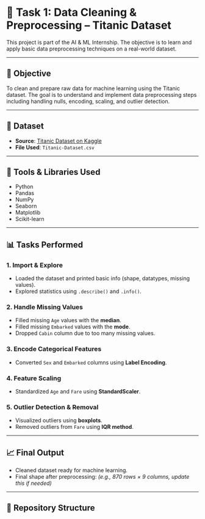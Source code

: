 # 🚢 Task 1: Data Cleaning & Preprocessing – Titanic Dataset

This project is part of the AI & ML Internship. The objective is to learn and apply basic data preprocessing techniques on a real-world dataset.

---

## 🧠 Objective

To clean and prepare raw data for machine learning using the Titanic dataset. The goal is to understand and implement data preprocessing steps including handling nulls, encoding, scaling, and outlier detection.

---

## 📁 Dataset

- **Source**: [Titanic Dataset on Kaggle](https://www.kaggle.com/datasets/yasserh/titanic-dataset?select=Titanic-Dataset.csv)
- **File Used**: `Titanic-Dataset.csv`

---

## 🔧 Tools & Libraries Used

- Python
- Pandas
- NumPy
- Seaborn
- Matplotlib
- Scikit-learn

---

## 📊 Tasks Performed

### 1. Import & Explore
- Loaded the dataset and printed basic info (shape, datatypes, missing values).
- Explored statistics using `.describe()` and `.info()`.

### 2. Handle Missing Values
- Filled missing `Age` values with the **median**.
- Filled missing `Embarked` values with the **mode**.
- Dropped `Cabin` column due to too many missing values.

### 3. Encode Categorical Features
- Converted `Sex` and `Embarked` columns using **Label Encoding**.

### 4. Feature Scaling
- Standardized `Age` and `Fare` using **StandardScaler**.

### 5. Outlier Detection & Removal
- Visualized outliers using **boxplots**.
- Removed outliers from `Fare` using **IQR method**.

---

## 📈 Final Output

- Cleaned dataset ready for machine learning.
- Final shape after preprocessing: *(e.g., 870 rows × 9 columns, update this if needed)*

---

## 📂 Repository Structure

